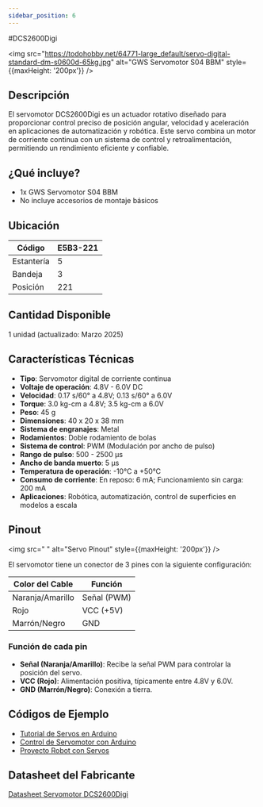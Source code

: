 ```yaml
---
sidebar_position: 6
---
```

#DCS2600Digi

<img src="https://todohobby.net/64771-large_default/servo-digital-standard-dm-s0600d-65kg.jpg" alt="GWS Servomotor S04 BBM" style={{maxHeight: '200px'}} />

## Descripción

El servomotor DCS2600Digi es un actuador rotativo diseñado para proporcionar control preciso de posición angular, velocidad y aceleración en aplicaciones de automatización y robótica. Este servo combina un motor de corriente continua con un sistema de control y retroalimentación, permitiendo un rendimiento eficiente y confiable.

## ¿Qué incluye?

- 1x GWS Servomotor S04 BBM
- No incluye accesorios de montaje básicos

## Ubicación

| Código     | E5B3-221 |
| ---------- | -------- |
| Estantería | 5        |
| Bandeja    | 3        |
| Posición   | 221      |

## Cantidad Disponible

1 unidad (actualizado: Marzo 2025)

## Características Técnicas

- **Tipo**: Servomotor digital de corriente continua
- **Voltaje de operación**: 4.8V - 6.0V DC
- **Velocidad**: 0.17 s/60° a 4.8V; 0.13 s/60° a 6.0V
- **Torque**: 3.0 kg-cm a 4.8V; 3.5 kg-cm a 6.0V
- **Peso**: 45 g
- **Dimensiones**: 40 x 20 x 38 mm
- **Sistema de engranajes**: Metal
- **Rodamientos**: Doble rodamiento de bolas
- **Sistema de control**: PWM (Modulación por ancho de pulso)
- **Rango de pulso**: 500 - 2500 µs
- **Ancho de banda muerto**: 5 µs
- **Temperatura de operación**: -10°C a +50°C
- **Consumo de corriente**: En reposo: 6 mA; Funcionamiento sin carga: 200 mA
- **Aplicaciones**: Robótica, automatización, control de superficies en modelos a escala

## Pinout

<img src=" " alt="Servo Pinout" style={{maxHeight: '200px'}} />

El servomotor tiene un conector de 3 pines con la siguiente configuración:

| Color del Cable  | Función     |
| ---------------- | ----------- |
| Naranja/Amarillo | Señal (PWM) |
| Rojo             | VCC (+5V)   |
| Marrón/Negro     | GND         |

### Función de cada pin

- **Señal (Naranja/Amarillo)**: Recibe la señal PWM para controlar la posición del servo.
- **VCC (Rojo)**: Alimentación positiva, típicamente entre 4.8V y 6.0V.
- **GND (Marrón/Negro)**: Conexión a tierra.

## Códigos de Ejemplo

- [Tutorial de Servos en Arduino](https://learn.adafruit.com/adafruit-arduino-lesson-14-servo-motors)
- [Control de Servomotor con Arduino](https://www.instructables.com/Arduino-Servo-Motors/)
- [Proyecto Robot con Servos](https://create.arduino.cc/projecthub/ryanchan/simple-servo-wheel-robot-49793e)

## Datasheet del Fabricante

[Datasheet Servomotor DCS2600Digi](https://www.example.com/dcs2600digi-datasheet) 
